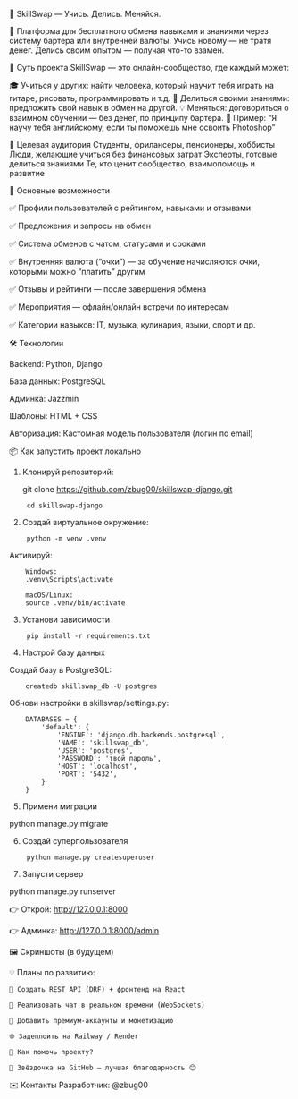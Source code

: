 🌟 SkillSwap — Учись. Делись. Меняйся.

🤝 Платформа для бесплатного обмена навыками и знаниями через систему бартера или внутренней валюты.
Учись новому — не тратя денег. Делись своим опытом — получая что-то взамен. 

🎯 Суть проекта
SkillSwap — это онлайн-сообщество, где каждый может:

🎓 Учиться у других: найти человека, который научит тебя играть на гитаре, рисовать, программировать и т.д.
🤲 Делиться своими знаниями: предложить свой навык в обмен на другой.
💡 Меняться: договориться о взаимном обучении — без денег, по принципу бартера.
💬 Пример:
“Я научу тебя английскому, если ты поможешь мне освоить Photoshop” 

👥 Целевая аудитория
Студенты, фрилансеры, пенсионеры, хоббисты
Люди, желающие учиться без финансовых затрат
Эксперты, готовые делиться знаниями
Те, кто ценит сообщество, взаимопомощь и развитие

🧩 Основные возможности

✅ Профили пользователей с рейтингом, навыками и отзывами

✅ Предложения и запросы на обмен

✅ Система обменов с чатом, статусами и сроками

✅ Внутренняя валюта (“очки”) — за обучение начисляются очки, которыми можно “платить” другим

✅ Отзывы и рейтинги — после завершения обмена

✅ Мероприятия — офлайн/онлайн встречи по интересам

✅ Категории навыков: IT, музыка, кулинария, языки, спорт и др.

🛠️ Технологии

Backend: Python, Django

База данных: PostgreSQL

Админка: Jazzmin

Шаблоны: HTML + CSS

Авторизация: Кастомная модель пользователя (логин по email)

📦 Как запустить проект локально

1. Клонируй репозиторий:
   
    git clone https://github.com/zbug00/skillswap-django.git

        cd skillswap-django


2. Создай виртуальное окружение:
   
        python -m venv .venv    
   
Активируй:

        Windows:
        .venv\Scripts\activate
   
        macOS/Linux:
        source .venv/bin/activate

3. Установи зависимости

        pip install -r requirements.txt

4. Настрой базу данных
   
Создай базу в PostgreSQL:

        createdb skillswap_db -U postgres
    
Обнови настройки в skillswap/settings.py:

        DATABASES = {
            'default': {
                'ENGINE': 'django.db.backends.postgresql',
                'NAME': 'skillswap_db',
                'USER': 'postgres',
                'PASSWORD': 'твой_пароль',
                'HOST': 'localhost',
                'PORT': '5432',
            }
        }
5. Примени миграции
   
python manage.py migrate

6. Создай суперпользователя
   
        python manage.py createsuperuser

7. Запусти сервер
    
python manage.py runserver

👉 Открой: http://127.0.0.1:8000

👉 Админка: http://127.0.0.1:8000/admin

🖼️ Скриншоты (в будущем)

💡 Планы по развитию:

    📱 Создать REST API (DRF) + фронтенд на React

    💬 Реализовать чат в реальном времени (WebSockets)

    🎁 Добавить премиум-аккаунты и монетизацию

    🌐 Задеплоить на Railway / Render

    🤝 Как помочь проекту?

    🌟 Звёздочка на GitHub — лучшая благодарность 😊

✉️ Контакты
Разработчик: @zbug00
